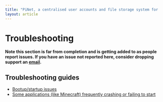 ```yaml
---
title: "PiNet, a centralised user accounts and file storage system for a Raspberry Pi classroom."
layout: article
---
```


Troubleshooting
====

**Note this section is far from completion and is getting added to as people report issues. If you have an issue not reported here, consider dropping support an [email](../support.html).**   
   
## Troubleshooting guides

- [Bootup/startup issues](boot-issues.html)
- [Some applications (like Minecraft) frequently crashing or failing to start](overclock-issues.html)
